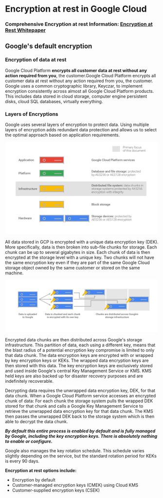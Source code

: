 # Encryption at rest in Google Cloud

### Comprehensive Encryption at rest Information: [Encryption at Rest Whitepaper][]

## **Google's default encryption**

### **Encryption of data at rest**
Google Cloud Platform **encrypts all customer data at rest without any action required from you**, the customer.Google Cloud Platform encrypts all customer data at rest without any action required from you, the customer.   Google uses a common cryptographic library, Keyczar, to implement encryption consistently across almost all Google Cloud Platform products.  This includes data stored in cloud storage, computer engine persistent disks, cloud SQL databases, virtually everything.

### **Layers of Encryptions**
Google uses several layers of encryption to protect data. Using multiple layers of encryption adds redundant data protection and allows us to select the optimal approach based on application requirements.

<p align = "center"><img src="../images/encryption-layers.png" width="500"></img></p>

All data stored in GCP is encrypted with a unique data encryption key (DEK).  More specifically, data is then broken into sub-file chunks for storage. Each chunk can be up to several gigabytes in size. Each chunk of data is then encrypted at the storage level with a unique key.  Two chunks will not have the same encryption key even if they are part of the same Google Cloud storage object owned by the same customer or stored on the same machine.

<p align = "center"><img src="../images/encrypted-data.png" width="500"></img></p>

Encrypted data chunks are then distributed across Google's storage infrastructure.
This partition of data, each using a different key, means that the blast radius of a potential encryption key compromise is limited to only that data chunk. The data encryption keys are encrypted with or wrapped by key encryption keys or KEKs.
The wrapped data encryption keys are then stored with this data. The key encryption keys are exclusively stored and used inside Google's central Key Management Service or KMS.  KMS held keys are also backed up for disaster recovery purposes and are indefinitely recoverable. 

Decrypting data requires the unwrapped data encryption key, DEK, for that data chunk. When a Google Cloud Platform service accesses an encrypted chunk of data: For each chunk the storage system pulls the wrapped DEK stored for that chunk and calls a Google Key Management Service to retrieve the unwrapped data encryption key for that data chunk. The KMS then passes the unwrapped DEK back to the storage system which is then able to decrypt the data chunk.

***By default this entire process is enabled by default and is fully managed by Google, including the key encryption keys. There is absolutely nothing to enable or configure.***

Google also manages the key rotation schedule. This schedule varies slightly depending on the service, but the standard rotation period for KEKs is every 90 days. 

**Encryption at rest options include:**
- Encryption by default
- Customer-managed encryption keys (CMEK) using Cloud KMS
- Customer-supplied encryption keys (CSEK)


[Encryption at Rest Whitepaper]: https://cloud.google.com/security/encryption-at-rest/default-encryption
